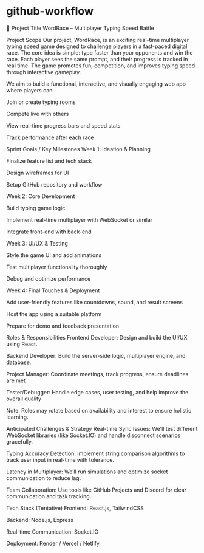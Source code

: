 # github-workflow

🚀 Project Title
WordRace – Multiplayer Typing Speed Battle

Project Scope
Our project, WordRace, is an exciting real-time multiplayer typing speed game designed to challenge players in a fast-paced digital race. The core idea is simple: type faster than your opponents and win the race. Each player sees the same prompt, and their progress is tracked in real time. The game promotes fun, competition, and improves typing speed through interactive gameplay.

We aim to build a functional, interactive, and visually engaging web app where players can:

Join or create typing rooms

Compete live with others

View real-time progress bars and speed stats

Track performance after each race

Sprint Goals / Key Milestones
Week 1: Ideation & Planning

Finalize feature list and tech stack

Design wireframes for UI

Setup GitHub repository and workflow

Week 2: Core Development

Build typing game logic

Implement real-time multiplayer with WebSocket or similar

Integrate front-end with back-end

Week 3: UI/UX & Testing

Style the game UI and add animations

Test multiplayer functionality thoroughly

Debug and optimize performance

Week 4: Final Touches & Deployment

Add user-friendly features like countdowns, sound, and result screens

Host the app using a suitable platform

Prepare for demo and feedback presentation

Roles & Responsibilities
Frontend Developer: Design and build the UI/UX using React.

Backend Developer: Build the server-side logic, multiplayer engine, and database.

Project Manager: Coordinate meetings, track progress, ensure deadlines are met

Tester/Debugger: Handle edge cases, user testing, and help improve the overall quality

Note: Roles may rotate based on availability and interest to ensure holistic learning.

Anticipated Challenges & Strategy
Real-time Sync Issues: We'll test different WebSocket libraries (like Socket.IO) and handle disconnect scenarios gracefully.

Typing Accuracy Detection: Implement string comparison algorithms to track user input in real-time with tolerance.

Latency in Multiplayer: We’ll run simulations and optimize socket communication to reduce lag.

Team Collaboration: Use tools like GitHub Projects and Discord for clear communication and task tracking.

Tech Stack (Tentative)
Frontend: React.js, TailwindCSS

Backend: Node.js, Express

Real-time Communication: Socket.IO

Deployment: Render / Vercel / Netlify